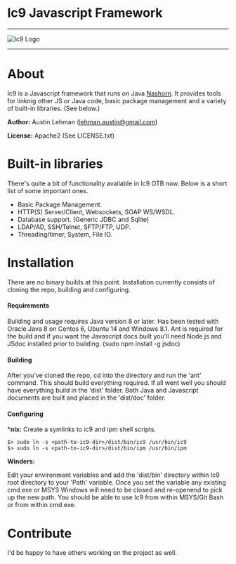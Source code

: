 # Ic9 Javascript Framework

--------------------

![Ic9 Logo](https://github.com/ic9/ic9/wiki/img/ic9logo.png)

--------------------

# About
Ic9 is a Javascript framework that runs on Java [Nashorn](http://openjdk.java.net/projects/nashorn/). It provides tools for linknig
other JS or Java code, basic package management and a variety of built-in libraries.
(See below.)

**Author:** Austin Lehman ([lehman.austin@gmail.com](mailto:lehman.austin@gmail.com))

**License:** Apache2 (See LICENSE.txt)


# Built-in libraries
There's quite a bit of functionality available in Ic9 OTB now. Below is a
short list of some important ones.
* Basic Package Management.
* HTTP(S) Server/Client, Websockets, SOAP WS/WSDL.
* Database support. (Generic JDBC and Sqlite)
* LDAP/AD, SSH/Telnet, SFTP/FTP, UDP.
* Threading/timer, System, File IO.


# Installation
There are no binary builds at this point. Installation currently consists of
cloning the repo, building and configuring.

#### Requirements
Building and usage requires Java version 8 or later. Has been tested with Oracle
Java 8 on Centos 6, Ubuntu 14 and Windows 8.1. Ant is required for the build and if you
want the Javascript docs built you'll need Node.js and JSdoc installed
prior to building. (sudo npm install -g jsdoc)

#### Building
After you've cloned the repo, cd into the directory and run the 'ant' command.
This should build everything required. If all went well you should have
everything build in the 'dist' folder. Both Java and Javascript documents are
built and placed in the 'dist/doc' folder.

#### Configuring
***nix:**
Create a symlinks to ic9 and ipm shell scripts.
```
$> sudo ln -s <path-to-ic9-dir>/dist/bin/ic9 /usr/bin/ic9
$> sudo ln -s <path-to-ic9-dir>/dist/bin/ipm /usr/bin/ipm
```

**Winders:**

Edit your environment variables and add the 'dist/bin' directory within Ic9 root
directory to your 'Path' variable. Once you set the variable any existing cmd.exe
or MSYS Windows will need to be closed and re-openend to pick up the new path. You
should be able to use Ic9 from within MSYS/Git Bash or from within cmd.exe.


# Contribute
I'd be happy to have others working on the project as well.
